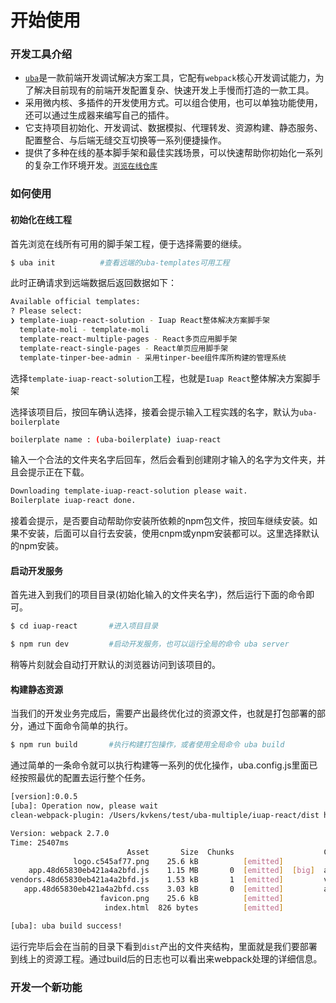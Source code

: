 # 开始使用


### 开发工具介绍

- [`uba`](https://github.com/iuap-design/tinper-uba)是一款前端开发调试解决方案工具，它配有`webpack`核心开发调试能力，为了解决目前现有的前端开发配置复杂、快速开发上手慢而打造的一款工具。
- 采用微内核、多插件的开发使用方式。可以组合使用，也可以单独功能使用，还可以通过生成器来编写自己的插件。
- 它支持项目初始化、开发调试、数据模拟、代理转发、资源构建、静态服务、配置整合、与后端无缝交互切换等一系列便捷操作。
- 提供了多种在线的基本脚手架和最佳实践场景，可以快速帮助你初始化一系列的复杂工作环境开发。[`浏览在线仓库`](https://github.com/uba-templates)


### 如何使用

#### 初始化在线工程

首先浏览在线所有可用的脚手架工程，便于选择需要的继续。
```bash
$ uba init          #查看远端的uba-templates可用工程
```
此时正确请求到远端数据后返回数据如下：

```bash
Available official templates:
? Please select:
❯ template-iuap-react-solution - Iuap React整体解决方案脚手架
  template-moli - template-moli
  template-react-multiple-pages - React多页应用脚手架
  template-react-single-pages - React单页应用脚手架
  template-tinper-bee-admin - 采用tinper-bee组件库所构建的管理系统
```

选择`template-iuap-react-solution`工程，也就是`Iuap React`整体解决方案脚手架

选择该项目后，按回车确认选择，接着会提示输入工程实践的名字，默认为`uba-boilerplate`
```bash
boilerplate name : (uba-boilerplate) iuap-react
```
输入一个合法的文件夹名字后回车，然后会看到创建刚才输入的名字为文件夹，并且会提示正在下载。
```bash
Downloading template-iuap-react-solution please wait.
Boilerplate iuap-react done.
```
接着会提示，是否要自动帮助你安装所依赖的npm包文件，按回车继续安装。如果不安装，后面可以自行去安装，使用cnpm或ynpm安装都可以。这里选择默认的npm安装。

#### 启动开发服务

首先进入到我们的项目目录(初始化输入的文件夹名字)，然后运行下面的命令即可。
```bash
$ cd iuap-react       #进入项目目录

$ npm run dev         #启动开发服务，也可以运行全局的命令 uba server
```
稍等片刻就会自动打开默认的浏览器访问到该项目的。

#### 构建静态资源

当我们的开发业务完成后，需要产出最终优化过的资源文件，也就是打包部署的部分，通过下面命令简单的执行。

```bash
$ npm run build       #执行构建打包操作，或者使用全局命令 uba build
```
通过简单的一条命令就可以执行构建等一系列的优化操作，uba.config.js里面已经按照最优的配置去运行整个任务。
```bash
[version]:0.0.5
[uba]: Operation now, please wait
clean-webpack-plugin: /Users/kvkens/test/uba-multiple/iuap-react/dist has been removed.

Version: webpack 2.7.0
Time: 25407ms
                          Asset       Size  Chunks                    Chunk Names
              logo.c545af77.png    25.6 kB          [emitted]
    app.48d65830eb421a4a2bfd.js    1.15 MB       0  [emitted]  [big]  app
vendors.48d65830eb421a4a2bfd.js    1.53 kB       1  [emitted]         vendors
   app.48d65830eb421a4a2bfd.css    3.03 kB       0  [emitted]         app
                    favicon.png    25.6 kB          [emitted]
                     index.html  826 bytes          [emitted]

[uba]: uba build success!
```
运行完毕后会在当前的目录下看到`dist`产出的文件夹结构，里面就是我们要部署到线上的资源工程。通过build后的日志也可以看出来webpack处理的详细信息。


### 开发一个新功能



